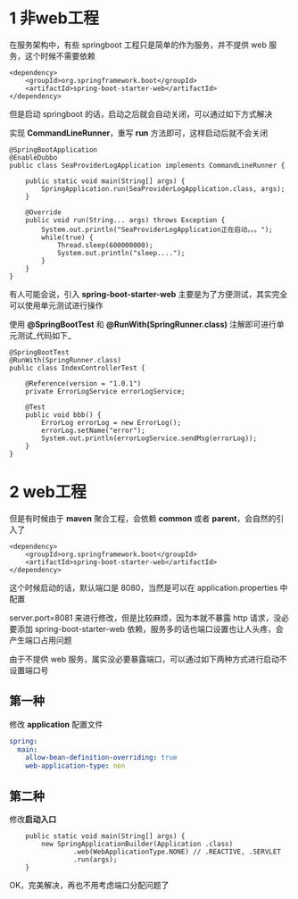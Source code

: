 1 非web工程
========

在服务架构中，有些 springboot 工程只是简单的作为服务，并不提供 web 服务，这个时候不需要依赖

```
<dependency>
    <groupId>org.springframework.boot</groupId>
    <artifactId>spring-boot-starter-web</artifactId>
</dependency>
```

但是启动 springboot 的话，启动之后就会自动关闭，可以通过如下方式解决

实现 **CommandLineRunner**，重写 **run** 方法即可，这样启动后就不会关闭

```
@SpringBootApplication
@EnableDubbo
public class SeaProviderLogApplication implements CommandLineRunner {

    public static void main(String[] args) {
        SpringApplication.run(SeaProviderLogApplication.class, args);
    }

    @Override
    public void run(String... args) throws Exception {
        System.out.println("SeaProviderLogApplication正在启动。。。");
        while(true) {
            Thread.sleep(600000000);
            System.out.println("sleep....");
        }
    }
}

```

有人可能会说，引入 **spring-boot-starter-web** 主要是为了方便测试，其实完全可以使用单元测试进行操作

使用 **@SpringBootTest** 和 **@RunWith(SpringRunner.class)** 注解即可进行单元测试_代码如下_

```
@SpringBootTest
@RunWith(SpringRunner.class)
public class IndexControllerTest {

    @Reference(version = "1.0.1")
    private ErrorLogService errorLogService;

    @Test
    public void bbb() {
        ErrorLog errorLog = new ErrorLog();
        errorLog.setName("error");
        System.out.println(errorLogService.sendMsg(errorLog));
    }
}

```

2 web工程
======

 但是有时候由于 **maven** 聚合工程，会依赖 **common** 或者 **parent**，会自然的引入了

```
<dependency>
    <groupId>org.springframework.boot</groupId>
    <artifactId>spring-boot-starter-web</artifactId>
</dependency>
```

 这个时候启动的话，默认端口是 8080，当然是可以在 application.properties 中配置

server.port=8081 来进行修改，但是比较麻烦，因为本就不暴露 http 请求，没必要添加 spring-boot-starter-web 依赖，服务多的话也端口设置也让人头疼，会产生端口占用问题

由于不提供 web 服务，属实没必要暴露端口，可以通过如下两种方式进行启动不设置端口号

第一种
----

修改 **application** 配置文件

```yaml
spring:
  main:
    allow-bean-definition-overriding: true
    web-application-type: non
```

 第二种
-----

修改**启动入口**

```
    public static void main(String[] args) {
        new SpringApplicationBuilder(Application .class)
                .web(WebApplicationType.NONE) // .REACTIVE, .SERVLET
                .run(args);
    }

```

OK，完美解决，再也不用考虑端口分配问题了
